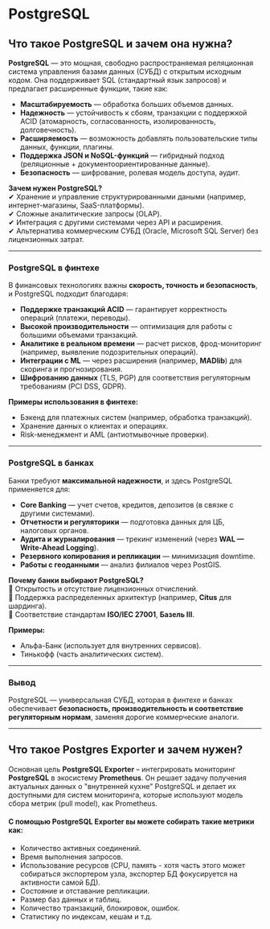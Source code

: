 # PostgreSQL

## **Что такое PostgreSQL и зачем она нужна?**  

**PostgreSQL** — это мощная, свободно распространяемая реляционная система управления базами данных (СУБД) с открытым исходным кодом. Она поддерживает SQL (стандартный язык запросов) и предлагает расширенные функции, такие как:  
- **Масштабируемость** — обработка больших объемов данных.  
- **Надежность** — устойчивость к сбоям, транзакции с поддержкой ACID (атомарность, согласованность, изолированность, долговечность).  
- **Расширяемость** — возможность добавлять пользовательские типы данных, функции, плагины.  
- **Поддержка JSON и NoSQL-функций** — гибридный подход (реляционные + документоориентированные данные).  
- **Безопасность** — шифрование, ролевая модель доступа, аудит.  

**Зачем нужен PostgreSQL?**  
✔ Хранение и управление структурированными даными (например, интернет-магазины, SaaS-платформы).  
✔ Сложные аналитические запросы (OLAP).  
✔ Интеграция с другими системами через API и расширения.  
✔ Альтернатива коммерческим СУБД (Oracle, Microsoft SQL Server) без лицензионных затрат.  

---  

### **PostgreSQL в финтехе**  
В финансовых технологиях важны **скорость, точность и безопасность**, и PostgreSQL подходит благодаря:  
- **Поддержке транзакций ACID** — гарантирует корректность операций (платежи, переводы).  
- **Высокой производительности** — оптимизация для работы с большими объемами транзакций.  
- **Аналитике в реальном времени** — расчет рисков, фрод-мониторинг (например, выявление подозрительных операций).  
- **Интеграции с ML** — через расширения (например, **MADlib**) для скоринга и прогнозирования.  
- **Шифрованию данных** (TLS, PGP) для соответствия регуляторным требованиям (PCI DSS, GDPR).  

**Примеры использования в финтехе:**  
- Бэкенд для платежных систем (например, обработка транзакций).  
- Хранение данных о клиентах и операциях.  
- Risk-менеджмент и AML (антиотмывочные проверки).  

---  

### **PostgreSQL в банках**  
Банки требуют **максимальной надежности**, и здесь PostgreSQL применяется для:  
- **Core Banking** — учет счетов, кредитов, депозитов (в связке с другими системами).  
- **Отчетности и регуляторики** — подготовка данных для ЦБ, налоговых органов.  
- **Аудита и журналирования** — трекинг изменений (через **WAL — Write-Ahead Logging**).  
- **Резервного копирования и репликации** — минимизация downtime.  
- **Работы с геоданными** — анализ филиалов через PostGIS.  

**Почему банки выбирают PostgreSQL?**  
🔹 Открытость и отсутствие лицензионных отчислений.  
🔹 Поддержка распределенных архитектур (например, **Citus** для шардинга).  
🔹 Соответствие стандартам **ISO/IEC 27001**, **Базель III**.  

**Примеры:**  
- Альфа-Банк (использует для внутренних сервисов).  
- Тинькофф (часть аналитических систем).  

---

### **Вывод**  
PostgreSQL — универсальная СУБД, которая в финтехе и банках обеспечивает **безопасность, производительность и соответствие регуляторным нормам**, заменяя дорогие коммерческие аналоги.

---

## **Что такое Postgres Exporter и зачем нужен?**

Основная цель **PostgreSQL Exporter** – интегрировать мониторинг **PostgreSQL** в экосистему **Prometheus**. Он решает задачу получения актуальных данных о "внутренней кухне" PostgreSQL и делает их доступными для систем мониторинга, которые используют модель сбора метрик (pull model), как Prometheus.

#### С помощью PostgreSQL Exporter вы можете собирать такие метрики как:

- Количество активных соединений.
- Время выполнения запросов.
- Использование ресурсов (CPU, память - хотя часть этого может собираться экспортером узла, экспортер БД фокусируется на активности самой БД).
- Состояние и отставание репликации.
- Размер баз данных и таблиц.
- Количество транзакций, блокировок, ошибок.
- Статистику по индексам, кешам и т.д.
